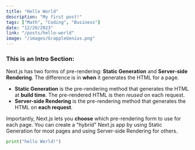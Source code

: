 ```yaml
---
title: "Hello World"
description: "My first post!"
tags: ["Math", "Coding", "Business"]
date: "12/20/2023"
link: "/posts/hello-world"
image: "/images/GrappleGenius.png"
---
```


### This is an Intro Section:

Next.js has two forms of pre-rendering: **Static Generation** and **Server-side Rendering**. The difference is in **when** it generates the HTML for a page.

-   **Static Generation** is the pre-rendering method that generates the HTML at **build time**. The pre-rendered HTML is then _reused_ on each request.
-   **Server-side Rendering** is the pre-rendering method that generates the HTML on **each request**.

Importantly, Next.js lets you **choose** which pre-rendering form to use for each page. You can create a "hybrid" Next.js app by using Static Generation for most pages and using Server-side Rendering for others.

```python
print("hello World!")
```
